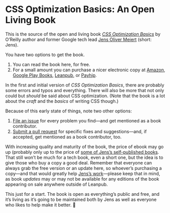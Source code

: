 # CSS Optimization Basics: An Open Living Book

This is the source of the open and living book [_CSS Optimization Basics_](https://leanpub.com/css-optimization-basics) by O’Reilly author and former Google tech lead [Jens Oliver Meiert](https://meiert.com/en/) (short: Jens).

You have two options to get the book.

1. You can read the book here, for free.
2. For a small amount you can purchase a nicer electronic copy at [Amazon](https://www.amazon.com/dp/B07TVW1ZT8/?tag=j9t-21-20), [Google Play Books](https://play.google.com/store/books/details/Jens_Oliver_Meiert_CSS_Optimization_Basics?id=xgTfDwAAQBAJ), [Leanpub](https://leanpub.com/css-optimization-basics), or [Payhip](https://payhip.com/b/Bnie).

In the first and initial version of _CSS Optimization Basics_, there are probably some errors and typos and everything. There will also be more that not only could but _should_ be said about CSS optimization. (Note that the book is a lot about the _craft_ and the _basics_ of writing CSS though.)

Because of this early state of things, note two other options:

1. [File an issue](https://github.com/j9t/css-optimization-basics/issues/new) for every problem you find—and get mentioned as a book contributor.
2. [Submit a pull request](https://github.com/j9t/css-optimization-basics/pulls) for specific fixes and suggestions—and, if accepted, get mentioned as a book contributor, too.

With increasing quality and maturity of the book, the price of ebook may go up (probably only up to the price of [some of Jens’s self-published books](https://www.goodreads.com/author/show/13623828.Jens_Oliver_Meiert). That still won’t be much for a tech book, even a short one, but the idea is to give those who buy a copy a good deal. Remember that everyone can always grab the free version or an update here, so whoever’s purchasing a copy—and that would greatly help [Jens’s work](https://meiert.com/en/)—please keep that in mind, as book _updates_ may or may not be available for any editions of the book appearing on sale anywhere outside of Leanpub.

This just for a start. The book is open as everything’s public and free, and it’s living as it’s going to be maintained both by Jens as well as everyone who likes to help make it better. 🥂